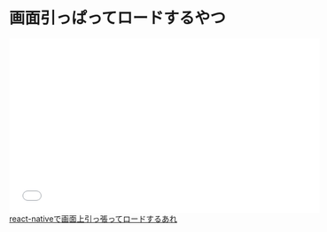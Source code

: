 # 画面引っぱってロードするやつ
<iframe width="560" height="315" frameborder="0" allowfullscreen="" src="//www.youtube.com/embed/FjwSYUMWbt0"></iframe><br><a href="https://youtube.com/watch?v=FjwSYUMWbt0">react-nativeで画面上引っ張ってロードするあれ</a>
